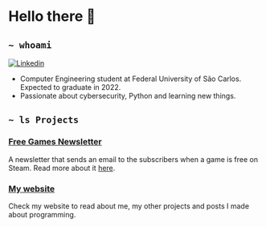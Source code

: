 # Hello there 👋

## `~ whoami`

[![Linkedin](https://img.shields.io/badge/LinkedIn-0077B5?style=for-the-badge&logo=linkedin&logoColor=white&link=https://www.linkedin.com/in/vcoracolombo)](https://www.linkedin.com/in/vcoracolombo)

- Computer Engineering student at Federal University of São Carlos. Expected to graduate in 2022.
- Passionate about cybersecurity, Python and learning new things.

## `~ ls Projects`

### [Free Games Newsletter](https://www.freegamesnewsletter.com/)

A newsletter that sends an email to the subscribers when a game is free on Steam. Read more about it [here](https://vccolombo.github.io/projects/freegamesnewsletter/).

### [My website](https://vccolombo.github.io)

Check my website to read about me, my other projects and posts I made about programming.

